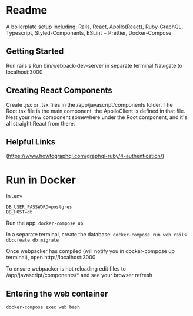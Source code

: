 # Readme

A boilerplate setup including: Rails, React, Apollo(React), Ruby-GraphQL, Typescript, Styled-Components, ESLint + Prettier, Docker-Compose

## Getting Started

Run rails s
Run bin/webpack-dev-server in separate terminal
Navigate to localhost:3000

## Creating React Components

Create .jsx or .tsx files in the /app/javascript/components folder.
The Root.tsx file is the main component, the ApolloClient is defined in that file.
Nest your new component somewhere under the Root component, and it's all straight React from there.

## Helpful Links

(https://www.howtographql.com/graphql-ruby/4-authentication/)

# Run in Docker

In .env

```
DB_USER_PASSWORD=postgres
DB_HOST=db
```

Run the app:
`docker-compose up`

In a separate terminal, create the database:
`docker-compose run web rails db:create db:migrate`

Once webpacker has compiled (will notify you in docker-compose up terminal), open http://localhost:3000

To ensure webpacker is hot reloading edit files to /app/javascript/components/* and see your browser refresh

## Entering the web container

`docker-compose exec web bash`
